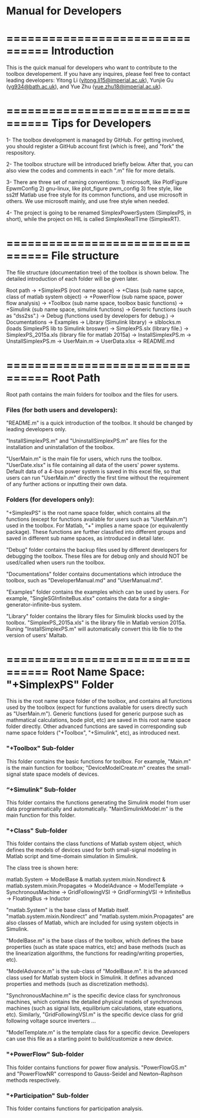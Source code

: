 # Manual for Developers

================================
Introduction
================================

This is the quick manual for developers who want to contribute to the toolbox developement. If you have any inquires, please feel free to contact leading developers: Yitong Li (yitong.li15@imperial.ac.uk), Yunjie Gu (yg934@bath.ac.uk), and Yue Zhu (yue.zhu18@imperial.ac.uk).

================================
Tips for Developers
================================

1- The toolbox development is managed by GitHub. For getting involved, you should register a GitHub account first (which is free), and "fork" the respository.

2- The toolbox structure will be introduced briefly below. After that, you can also view the codes and comments in each ".m" file for more details.

3- There are three set of naming conventions: 
    1) microsoft, like PlotFigure EpwmConfig
    2) gnu-linux, like plot_figure pwm_config
    3) free style, like ss2tf
Matlab use free style for its common functions, and use microsoft in others. We use microsoft mainly, and use free style when needed.

4- The project is going to be renamed SimplexPowerSystem (SimplexPS, in short), while the project on HIL is called SimplexRealTime (SimplexRT).

================================
File structure
================================

The file structure (documentation tree) of the toolbox is shown below. The detailed introduction of each folder will be given later.

Root path
	-> +SimplexPS (root name space)
		-> +Class (sub name sapce, class of matlab system object)
		-> +PowerFlow (sub name space, power flow analysis)
		-> +Toolbox (sub name space, toolbox basic functions)
		-> +Simulink (sub name space, simulink functions)
		-> Generic functions (such as "dss2ss".)
	-> Debug (functions used by developers for debug.)
	-> Documentations
	-> Examples
	-> Library (Simulink library)
		-> slblocks.m (loads SimplexPS lib to Simulink broswer)
		-> SimplexPS.slx (library file.)
		-> SimplexPS_2015a.xls (library file for matlab 2015a)
	-> InstallSimplexPS.m
	-> UnstallSimplexPS.m
	-> UserMain.m
	-> UserData.xlsx
	-> README.md

================================
Root Path
================================

Root path contains the main folders for toolbox and the files for users.

### Files (for both users and developers):

"README.m" is a quick introduction of the toolbox. It should be changed by leading developers only.

"InstallSimplexPS.m" and "UninstallSimplexPS.m" are files for the installation and uninstallation of the toolbox.

"UserMain.m" is the main file for users, which runs the toolbox. "UserDate.xlsx" is file containing all data of the users' power systems. Default data of a 4-bus power system is saved in this excel file, so that users can run "UserMain.m" directly the first time without the requirement of any further actions or inputting their own data.

### Folders (for developers only):

"+SimplexPS" is the root name space folder, which contains all the functions (except for functions available for users such as "UserMain.m") used in the toolbox. For Matlab, "+" implies a name space (or equivalently package). These functions are further classfied into different groups and saved in different sub name spaces, as introduced in detail later.

"Debug" folder contains the backup files used by different developers for debugging the toolbox. These files are for debug only and should NOT be used/called when users run the toolbox.

"Documentations" folder contains documentations which introduce the toolbox, such as "DeveloperManual.md" and "UserManual.md".

"Examples" folder contains the examples which can be used by users. For example, "SingleSGInfiniteBus.xlsx" contains the data for a single-generator-infinite-bus system.

"Library" folder contains the library files for Simulink blocks used by the toolbox. "SimplexPS_2015a.xls" is the library file in Matlab version 2015a. Runing "InstallSimplexPS.m" will automatically convert this lib file to the version of users' Maltab.

================================
Root Name Space: "+SimplexPS" Folder
================================

This is the root name space folder of the toolbox, and contains all functions used by the toolbox (expect for functions available for users directly such as "UserMain.m"). Generic functions (used for generic purpose such as mathmatical calculations, bode plot, etc) are saved in this root name space folder directly. Other advanced functions are saved in corresponding sub name space folders ("+Toolbox", "+Simulink", etc), as introduced next.

### "+Toolbox" Sub-folder

This folder contains the basic functions for toolbox. For example, "Main.m" is the main function for toolbox; "DeviceModelCreate.m" creates the small-signal state space models of devices.

### “+Simulink” Sub-folder

This folder contains the functions generating the Simulink model from user data programmatically and automatically. "MainSimulinkModel.m" is the main function for this folder.

### "+Class" Sub-folder

This folder contains the class functions of Matlab system object, which defines the models of devices used for both small-signal modeling in Matlab script and time-domain simulation in Simulink.

The class tree is shown here:

matlab.System
	-> ModelBase
		& matlab.system.mixin.Nondirect
		& matlab.system.mixin.Propagates
		-> ModelAdvance
			-> ModelTemplate
			-> SynchronousMachine
			-> GridFollowingVSI
			-> GridFormingVSI
			-> InfiniteBus
			-> FloatingBus
			-> Inductor

"matlab.System" is the base class of Matlab itself. "matlab.system.mixin.Nondirect" and "matlab.system.mixin.Propagates" are also classes of Matlab, which are included for using system objects in Simulink.

"ModelBase.m" is the base class of the toolbox, which defines the base properties (such as state space matrics, etc) and base methods (such as the linearization algorithms, the functions for reading/writing properties, etc).

"ModelAdvance.m" is the sub-class of "ModelBase.m". It is the advanced class used for Matlab system block in Simulink. It defines advanced properties and methods (such as discretization methods).

"SynchronousMachine.m" is the specific device class for synchronous machines, which contains the detailed physical models of synchronous machines (such as signal lists, equilibrium calculations, state equations, etc). Similarly, "GridFollowingVSI.m" is the specific device class for grid following voltage source inverters ...

"ModelTemplate.m" is the template class for a specific device. Developers can use this file as a starting point to build/customize a new device.

### "+PowerFlow" Sub-folder

This folder contains functions for power flow analysis. "PowerFlowGS.m" and "PowerFlowNR" correspond to Gauss-Seidel and Newton–Raphson methods respectively.

### "+Participation" Sub-folder

This folder contains functions for participation analysis.

